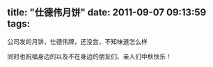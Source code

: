 title: "仕德伟月饼"
date: 2011-09-07 09:13:59
tags:
---

公司发的月饼，仕德伟牌，还没尝，不知味道怎么样

同时也祝福身边的以及不在身边的朋友们、亲人们中秋快乐！